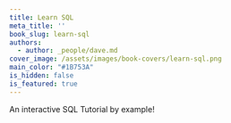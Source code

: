```yaml
---
title: Learn SQL
meta_title: ''
book_slug: learn-sql
authors:
  - author: _people/dave.md
cover_image: /assets/images/book-covers/learn-sql.png
main_color: "#1B753A"
is_hidden: false
is_featured: true
---
```

An interactive SQL Tutorial by example!
